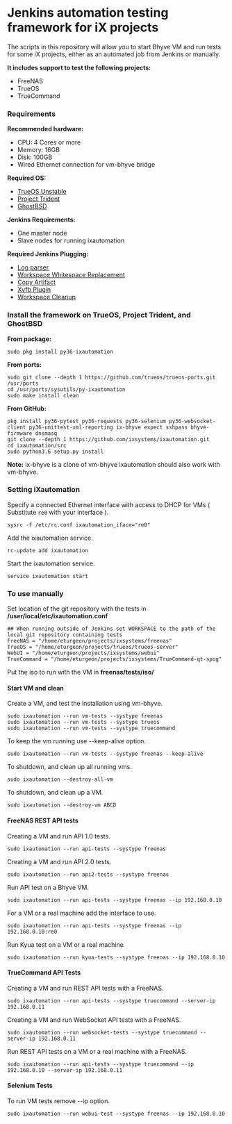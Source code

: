 Jenkins automation testing framework for iX projects
===========

The scripts in this repository will allow you to start Bhyve VM and run tests for some iX projects, either as an automated job from Jenkins or manually.

**It includes support to test the following projects:**

 * FreeNAS
 * TrueOS
 * TrueCommand

### Requirements

**Recommended hardware:**
* CPU: 4 Cores or more
* Memory: 16GB
* Disk: 100GB
* Wired Ethernet connection for vm-bhyve bridge

**Required OS:**

* [TrueOS Unstable](https://pkg.trueos.org/iso/unstable)
* [Project Trident](https://project-trident.org/download/)
* [GhostBSD](http://www.ghostbsd.org/download)

**Jenkins Requirements:**
* One master node
* Slave nodes for running ixautomation

**Required Jenkins Plugging:**

* [Log parser](https://wiki.jenkins.io/display/JENKINS/Log+Parser+Plugin)
* [Workspace Whitespace Replacement](https://wiki.jenkins.io/display/JENKINS/Workspace+Whitespace+Replacement+Plugin)
* [Copy Artifact](https://wiki.jenkins.io/display/JENKINS/Copy+Artifact+Plugin)
* [Xvfb Plugin](https://wiki.jenkins.io/display/JENKINS/Xvfb+Plugin)
* [Workspace Cleanup](https://wiki.jenkins.io/display/JENKINS/Workspace+Cleanup+Plugin)


### Install the framework on TrueOS, Project Trident, and GhostBSD

**From package:**

```
sudo pkg install py36-ixautomation
```

**From ports:**

```
sudo git clone --depth 1 https://github.com/trueos/trueos-ports.git /usr/ports
cd /usr/ports/sysutils/py-ixautomation
sudo make install clean
```

**From GitHub:**

```
pkg install py36-pytest py36-requests py36-selenium py36-websocket-client py36-unittest-xml-reporting ix-bhyve expect sshpass bhyve-firmware dnsmasq
git clone --depth 1 https://github.com/ixsystems/ixautomation.git
cd ixautomation/src
sudo python3.6 setup.py install
```
**Note:** ix-bhyve is a clone of vm-bhyve ixautomation should also work with vm-bhyve.

### Setting iXautomation

Specify a connected Ethernet interface with access to DHCP for VMs ( Substitute `re0` with your interface ).

```
sysrc -f /etc/rc.conf ixautomation_iface="re0"
```

Add the ixautomation service.

```
rc-update add ixautomation
```

Start the ixautomation service.

```
service ixautomation start
```

### To use manually

Set location of the git repository with the tests in **/user/local/etc/ixautomation.conf**

```
## When running outside of Jenkins set WORKSPACE to the path of the local git repository containing tests
FreeNAS = "/home/eturgeon/projects/ixsystems/freenas"
TrueOS = "/home/eturgeon/projects/trueos/trueos-server"
WebUI = "/home/eturgeon/projects/ixsystems/webui"
TrueCommand = "/home/eturgeon/projects/ixsystems/TrueCommand-qt-spog"
```
Put the iso to run with the VM in **freenas/tests/iso/**

#### Start VM and clean
Create a VM, and test the installation using vm-bhyve.

```
sudo ixautomation --run vm-tests --systype freenas
sudo ixautomation --run vm-tests --systype trueos
sudo ixautomation --run vm-tests --systype truecommand
```

To keep the vm running use --keep-alive option.
```
sudo ixautomation --run vm-tests --systype freenas --keep-alive
```

To shutdown, and clean up all running vms.
```
sudo ixautomation --destroy-all-vm
```

To shutdown, and clean up a VM.
```
sudo ixautomation --destroy-vm ABCD
```

#### FreeNAS REST API tests

Creating a VM and run API 1.0 tests.

```
sudo ixautomation --run api-tests --systype freenas
```

Creating a VM and run API 2.0 tests.

```
sudo ixautomation --run api2-tests --systype freenas
```

Run API test on a Bhyve VM.

```
sudo ixautomation --run api-tests --systype freenas --ip 192.168.0.10
```
For a VM or a real machine add the interface to use.

```
sudo ixautomation --run api-tests --systype freenas --ip 192.168.0.10:re0
```
Run Kyua test on a VM or a real machine

```
sudo ixautomation --run kyua-tests --systype freenas --ip 192.168.0.10
```
#### TrueCommand API Tests

Creating a VM and run REST API tests with a FreeNAS.

```
sudo ixautomation --run api-tests --systype truecommand --server-ip 192.168.0.11
```

Creating a VM and run WebSocket API tests with a FreeNAS.

```
sudo ixautomation --run websocket-tests --systype truecommand --server-ip 192.168.0.11
```

Run REST API tests on a VM or a real machine with a FreeNAS.
```
sudo ixautomation --run api-tests --systype truecommand --ip 192.168.0.10 --server-ip 192.168.0.11
```

#### Selenium Tests

To run VM tests remove --ip option.
```
sudo ixautomation --run webui-test --systype freenas --ip 192.168.0.10
```
